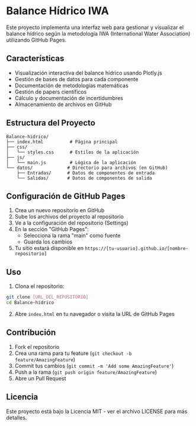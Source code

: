 # Balance Hídrico IWA

Este proyecto implementa una interfaz web para gestionar y visualizar el balance hídrico según la metodología IWA (International Water Association) utilizando GitHub Pages.

## Características

- Visualización interactiva del balance hídrico usando Plotly.js
- Gestión de bases de datos para cada componente
- Documentación de metodologías matemáticas
- Gestión de papers científicos
- Cálculo y documentación de incertidumbres
- Almacenamiento de archivos en GitHub

## Estructura del Proyecto

```
Balance-hidrico/
├── index.html          # Página principal
├── css/
│   └── styles.css      # Estilos de la aplicación
├── js/
│   └── main.js         # Lógica de la aplicación
└── datos/             # Directorio para archivos (en GitHub)
    ├── Entradas/      # Datos de componentes de entrada
    └── Salidas/       # Datos de componentes de salida
```

## Configuración de GitHub Pages

1. Crea un nuevo repositorio en GitHub
2. Sube los archivos del proyecto al repositorio
3. Ve a la configuración del repositorio (Settings)
4. En la sección "GitHub Pages":
   - Selecciona la rama "main" como fuente
   - Guarda los cambios
5. Tu sitio estará disponible en `https://[tu-usuario].github.io/[nombre-repositorio]`

## Uso

1. Clona el repositorio:
```bash
git clone [URL_DEL_REPOSITORIO]
cd Balance-hidrico
```

2. Abre `index.html` en tu navegador o visita la URL de GitHub Pages

## Contribución

1. Fork el repositorio
2. Crea una rama para tu feature (`git checkout -b feature/AmazingFeature`)
3. Commit tus cambios (`git commit -m 'Add some AmazingFeature'`)
4. Push a la rama (`git push origin feature/AmazingFeature`)
5. Abre un Pull Request

## Licencia

Este proyecto está bajo la Licencia MIT - ver el archivo LICENSE para más detalles. 